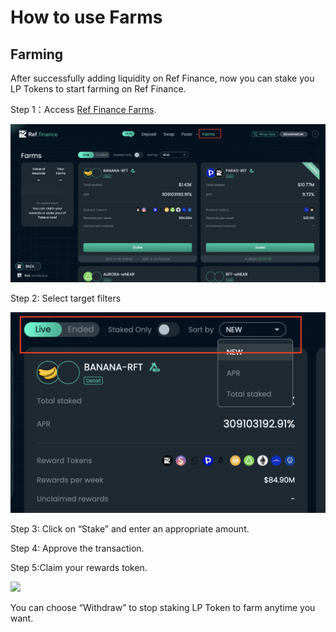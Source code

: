 # How to use Farms

## Farming

After successfully adding liquidity on Ref Finance, now you can stake you LP Tokens to start farming on Ref Finance.

Step 1：Access [Ref Finance Farms](https://app.ref.finance/farms).

![](<../../.gitbook/assets/截屏2021-11-22 下午7.33.31.png>)

Step 2: Select target filters

![](<../../.gitbook/assets/截屏2021-11-22 下午7.36.42.png>)

Step 3: Click on “Stake” and enter an appropriate amount.

Step 4: Approve the transaction.

Step 5:Claim your rewards token.

![](https://miro.medium.com/max/1400/0\*5hK0w8c--styofvS.jpg)

You can choose “Withdraw” to stop staking LP Token to farm anytime you want.

